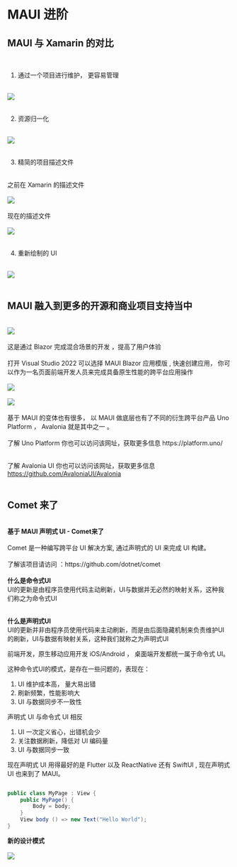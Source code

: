 # **MAUI 进阶**


## **MAUI 与 Xamarin 的对比**
<br/>

1. 通过一个项目进行维护， 更容易管理
<br/>

<img src="./Imgs/03/01.png"/>
<br/><br/>

2. 资源归一化
<br/>

<img src="./Imgs/03/02.png"/>
<br/><br/>

3. 精简的项目描述文件

<br/>
之前在 Xamarin 的描述文件
<br/>
<br/>
<img src="./Imgs/03/03.png"/>
<br/><br/>
现在的描述文件
<br/><br/>

<img src="./Imgs/03/04.png"/>
<br/><br/>

4. 重新绘制的 UI
<br/>
<img src="./Imgs/03/05.png"/>
<br/>
<br/>


## **MAUI 融入到更多的开源和商业项目支持当中**
<br/>
<img src="./Imgs/03/06.png"/>
<br/><br/>
这是通过 Blazor 完成混合场景的开发 ，提高了用户体验 
<br/><br/>
打开 Visual Studio 2022 可以选择 MAUI Blazor 应用模版 , 快速创建应用， 你可以作为一名页面前端开发人员来完成具备原生性能的跨平台应用操作
<br/><br/>
<img src="./Imgs/03/007.png"/>
<br/><br/> 
<img src="./Imgs/03/008.png"/>
<br/><br/> 
基于 MAUI 的变体也有很多， 以 MAUI 做底层也有了不同的衍生跨平台产品 Uno Platform  ， Avalonia 就是其中之一 。
<br/> 
<br/> 
了解 Uno Platform 你也可以访问该网址，获取更多信息 https://platform.uno/  
<br/> <br/> 

了解 Avalonia UI 你也可以访问该网址，获取更多信息  https://github.com/AvaloniaUI/Avalonia
<br/> <br/> 

## **Comet 来了**
<br/>
<b>基于 MAUI 声明式 UI - Comet来了</b>
<br/><br/>
Comet 是一种编写跨平台 UI 解决方案, 通过声明式的 UI 来完成 UI 构建。
<br/><br/>
了解该项目请访问 ：https://github.com/dotnet/comet 
<br/><br/>
<b>什么是命令式UI</b>
<br/>
UI的更新是由程序员使用代码主动刷新，UI与数据并无必然的映射关系，这种我们称之为命令式UI
<br/><br/>

<b>什么是声明式UI</b>
<br/>
UI的更新并非由程序员使用代码来主动刷新，而是由后面隐藏机制来负责维护UI的刷新，UI与数据有映射关系，这种我们就称之为声明式UI

前端开发，原生移动应用开发 iOS/Android ， 桌面端开发都统一属于命令式 UI。

这种命令式UI的模式，是存在一些问题的，表现在：

1. UI 维护成本高， 量大易出错
2. 刷新频繁，性能影响大
3. UI 与数据同步不一致性

声明式 UI 与命令式 UI 相反 

1. UI 一次定义省心，出错机会少
2. 关注数据刷新，降低对 UI 编码量
3. UI 与数据同步一致

现在声明式 UI 用得最好的是 Flutter 以及 ReactNative 还有 SwiftUI , 现在声明式 UI 也来到了 MAUI。

```csharp

public class MyPage : View {
    public MyPage() {
        Body = body;
    }
    View body () => new Text("Hello World");
}

```

<b>新的设计模式</b>
<br/><br/>
<img src="./Imgs/03/009.png"/>
<br/><br/> 




